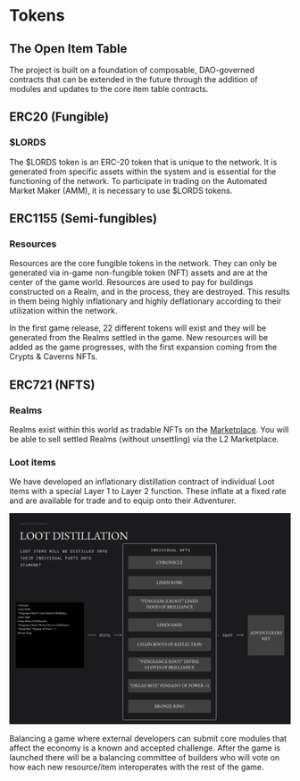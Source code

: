 # Tokens

## The Open Item Table

The project is built on a foundation of composable, DAO-governed contracts that can be extended in the future through the addition of modules and updates to the core item table contracts.


## ERC20 (Fungible)

### $LORDS

The $LORDS token is an ERC-20 token that is unique to the network. It is generated from specific assets within the system and is essential for the functioning of the network. To participate in trading on the Automated Market Maker (AMM), it is necessary to use $LORDS tokens.


## ERC1155 (Semi-fungibles)

### Resources

Resources are the core fungible tokens in the network. They can only be generated via in-game non-fungible token (NFT) assets and are at the center of the game world. Resources are used to pay for buildings constructed on a Realm, and in the process, they are destroyed. This results in them being highly inflationary and highly deflationary according to their utilization within the network.

In the first game release, 22 different tokens will exist and they will be generated from the Realms settled in the game. New resources will be added as the game progresses, with the first expansion coming from the Crypts & Caverns NFTs.

## ERC721 (NFTS)

### Realms

Realms exist within this world as tradable NFTs on the [Marketplace](./nft-marketplace.md). You will be able to sell settled Realms (without unsettling) via the L2 Marketplace.


### Loot items

We have developed an inflationary distillation contract of individual Loot items with a special Layer 1 to Layer 2 function. These inflate at a fixed rate and are available for trade and to equip onto their Adventurer.

![Loot distillation](static/img/game/loot-distilation.png)

Balancing a game where external developers can submit core modules that affect the economy is a known and accepted challenge. After the game is launched there will be a balancing committee of builders who will vote on how each new resource/item interoperates with the rest of the game.


